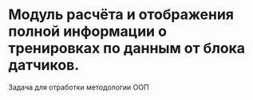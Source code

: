 # Модуль расчёта и отображения полной информации о тренировках по данным от блока датчиков.
Задача для отработки методологии ООП
